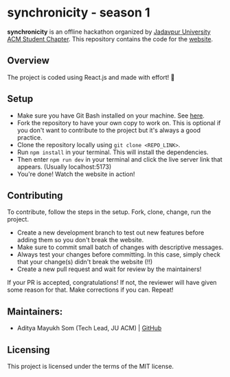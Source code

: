# synchronicity - season 1

**synchronicity** is an offline hackathon organized by [Jadavpur University ACM Student Chapter](https://acm-student-chapter-website.vercel.app/). This repository contains the code for the [website](https://synchronicity.vercel.app/).

## Overview

The project is coded using React.js and made with effort! 🧡

## Setup

- Make sure you have Git Bash installed on your machine. See [here](git-scm.com).
- Fork the repository to have your own copy to work on. This is optional if you don't want to contribute to the project but it's always a good practice.
- Clone the repository locally using `git clone <REPO_LINK>`.
- Run `npm install` in your terminal. This will install the dependencies.
- Then enter `npm run dev` in your terminal and click the live server link that appears. (Usually localhost:5173)
- You're done! Watch the website in action!

## Contributing

To contribute, follow the steps in the setup. Fork, clone, change, run the project.

- Create a new development branch to test out new features before adding them so you don't break the website.
- Make sure to commit small batch of changes with descriptive messages.
- Always test your changes before committing. In this case, simply check that your change(s) didn't break the website (!!)
- Create a new pull request and wait for review by the maintainers!

If your PR is accepted, congratulations! If not, the reviewer will have given some reason for that. Make corrections if you can. Repeat!

## Maintainers:

- Aditya Mayukh Som (Tech Lead, JU ACM) | [GitHub](https://github.com/AdityaMayukhSom)

## Licensing

This project is licensed under the terms of the MIT license.
